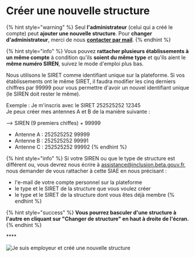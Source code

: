 # Créer une nouvelle structure

{% hint style="warning" %}
Seul **l'administrateur** \(celui qui a créé le compte\) peut **ajouter une nouvelle structure**. Pour **changer d'administrateur**, merci de nous [**contacter par mail**](mailto:contact@inclusion.beta.gouv.fr).
{% endhint %}

{% hint style="info" %}
Vous pouvez **rattacher plusieurs établissements à un même compte** à condition qu'ils **soient du même type** et qu'ils aient le **même numéro SIREN**, suivez le mode d'emploi plus bas.

Nous utilisons le SIRET comme identifiant unique sur la plateforme. Si vos établissements ont le même SIRET, il faudra modifier les cinq derniers chiffres par 99999 pour vous permettre d'avoir un nouvel identifiant unique \(le SIREN doit rester le même\).

Exemple : Je m'inscris avec le SIRET 252525252 12345  
Je peux créer mes antennes A et B de la manière suivante :

--&gt; SIREN \(9 premiers chiffes\) + 99999 

* Antenne A : 252525252 99999 
* Antenne B : 252525252 99991
* Antenne C : 252525252 99992 
{% endhint %}

{% hint style="info" %}
Si votre SIREN ou que le type de structure est différent ou, vous devrez nous écrire à assistance@inclusion.beta.gouv.fr, nous demander de vous rattacher à cette SIAE en nous précisant :

* l'e-mail de votre compte personnel sur la plateforme
* le type et le SIRET de la structure que vous voulez créer
* le type et le SIRET de la structure dont vous êtes déjà membre
{% endhint %}

{% hint style="success" %}
**Vous pourrez basculer d'une structure à l'autre en cliquant sur "Changer de structure" en haut à droite de l'écran.**
{% endhint %}

\*\*\*\*

![Je suis employeur et cr&#xE9;&#xE9; une nouvelle structure](https://s5.gifyu.com/images/demo-employeur-add.gif)

